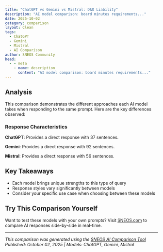 ```yaml
---
title: "ChatGPT vs Gemini vs Mistral: D&O Liability"
description: "AI model comparison: board minutes requirements..."
date: 2025-10-02
category: comparison
layout: Clean
tags:
  - ChatGPT
  - Gemini
  - Mistral
  - AI Comparison
author: SNEOS Community
head:
  - - meta
    - name: description
      content: "AI model comparison: board minutes requirements..."
---
```


<ChatComparison
  title="ChatGPT vs Gemini vs Mistral: D&amp;O Liability"
  prompt="board minutes requirements"
  :responses='{
    "ChatGPT": "Board minutes are the official written record of the discussions, decisions, and actions taken during a board meeting. They are important for legal, regulatory, and organizational purposes. While specific requirements can vary depending on jurisdiction, organization type, and governing laws or bylaws, the following are common essential elements and best practices for board minutes:\n\n### Key Requirements for Board Minutes:\n\n1. **Date, Time, and Location:**\n   - Clearly state when and where the meeting took place.\n\n2. **Attendance:**\n   - List all board members present, absent, and any guests or staff attendees.\n\n3. **Call to Order:**\n   - Record the time the meeting was called to order and by whom.\n\n4. **Approval of Previous Minutes:**\n   - Note that the minutes of the previous meeting were reviewed and approved or amended.\n\n5. **Reports:**\n   - Summarize reports given by officers, committees, or staff (e.g., financial report).\n\n6. **Discussions and Decisions:**\n   - Provide concise but clear summaries of discussions.\n   - Record motions made, including:\n     - The name of the person making the motion.\n     - The name of the person seconding the motion.\n     - The exact wording of the motion.\n     - The outcome of the vote (approved, rejected, tabled), including any dissenting votes if applicable.\n\n7. **Action Items:**\n   - Note any assignments or tasks delegated, with responsible parties and deadlines.\n\n8. **Adjournment:**\n   - Record the time the meeting was adjourned.\n\n9. **Signature:**\n   - The minutes should be signed and dated by the person who prepared them (often the secretary) and, depending on the organization, approved by the board chair or the full board.\n\n### Additional Best Practices:\n\n- Use clear, professional, and neutral language.\n- Avoid including personal opinions or unnecessary details.\n- Keep the record factual and objective.\n- Include referenced documents or reports as attachments or exhibits.\n- Follow any specific statutory or regulatory requirements relevant to your organization\u2019s type (e.g., nonprofits, corporations, government entities).\n\n### Legal and Compliance Considerations:\n\n- Some jurisdictions require minutes to be retained for a certain number of years.\n- Minutes may need to be made available to members or shareholders.\n- Accurate minutes can be important evidence in legal disputes or audits.\n\n---\n\nIf you need guidance tailored to a specific type of organization or jurisdiction, please specify!",
    "Gemini": "Board minutes are a critical record of a company or organization\u0027s governance and decision-making processes. While specific requirements can vary based on jurisdiction (state laws for corporations, regulations for non-profits), industry, and the organization\u0027s own bylaws, here\u0027s a comprehensive overview of the generally accepted requirements and best practices for board meeting minutes:\n\n**I. Required Elements (Core Information)**\n\n*   **Basic Information:**\n    *   **Name of the Organization:**  The full legal name of the company or organization.\n    *   **Date and Time of Meeting:**  Clearly state when the meeting was held (day, month, year, and start time).  Also, note the time the meeting adjourned.\n    *   **Location of Meeting:**  Where the meeting took place (physical address or virtual platform).\n    *   **Type of Meeting:** Indicate whether it\u0027s a regular meeting, special meeting, annual meeting, etc.\n*   **Attendance:**\n    *   **List of Attendees:** Names of all board members present (in person or virtually).\n    *   **List of Absentees:** Names of board members who were absent.\n    *   **Names of Others Present:**  Names and titles of any non-board members who attended (e.g., CEO, CFO, legal counsel, guest speakers).  Note their purpose for being there.\n*   **Approval of Prior Minutes:**\n    *   **Statement of Approval:** A statement that the minutes of the previous meeting were reviewed and approved.  This includes the date of the prior meeting.\n    *   **Any Corrections or Amendments:**  Record any changes or corrections made to the previous meeting\u0027s minutes before approval.  Note who proposed the changes and the outcome of any votes on those changes.\n*   **Agenda Items and Discussions:**\n    *   **Summary of Each Agenda Item:**  A concise but informative summary of each topic discussed.  Don\u0027t simply list the agenda item title; provide context.\n    *   **Key Points Raised:**  Highlight the main points and arguments made by directors during the discussions.  Note who made key points, especially if the discussion led to a decision.\n    *   **Motions:**  Record all motions made, including:\n        *   The exact wording of the motion.\n        *   The name of the person who made the motion.\n        *   The name of the person who seconded the motion.\n    *   **Voting Record:**\n        *   For each motion, clearly state the outcome of the vote.\n        *   Record the number of votes \u0022for,\u0022 \u0022against,\u0022 and \u0022abstaining.\u0022\n        *   If a roll-call vote is taken (each director\u0027s vote recorded individually), document each director\u0027s vote.\n        *   Note any recusals (directors who abstained due to a conflict of interest).\n*   **Resolutions:**\n    *   **Full Text of Resolutions:** The complete and official text of every resolution passed by the board.  This is crucial for legal and compliance purposes.\n    *   **Resolution Number:** Assign a unique identifier to each resolution for easy tracking.\n*   **Action Items:**\n    *   **List of Action Items:**  Clearly list any actions that the board assigned to specific individuals or committees.\n    *   **Responsible Parties:** Identify who is responsible for each action item.\n    *   **Deadlines:**  Specify any deadlines for completing the action items.\n*   **Adjournment:**\n    *   **Time of Adjournment:** Note the time the meeting officially ended.\n*   **Signatures:**\n    *   **Secretary\u0027s Signature:**  The corporate secretary (or designated person) should sign and date the minutes to certify their accuracy.  Some jurisdictions require the signature of the board chair as well.\n*   **Attachments (as applicable):**\n    *   Include copies of any reports, presentations, or other documents that were presented to the board and referenced in the minutes.  These documents become part of the official record.\n\n**II. Best Practices (Enhance Clarity and Accuracy)**\n\n*   **Objectivity:**  Minutes should be objective and factual.  Avoid personal opinions or subjective interpretations.\n*   **Accuracy:**  Ensure that all information is accurate and complete.  Double-check names, dates, figures, and wording of resolutions.\n*   **Clarity and Conciseness:**  Write in clear, concise language.  Avoid jargon or overly technical terms that may not be understood by all readers.\n*   **Timeliness:**  Prepare and distribute minutes as soon as possible after the meeting (ideally within a week or two).  This allows directors to review and provide feedback while the meeting is still fresh in their minds.\n*   **Distribution:**  Distribute the draft minutes to all board members for review and comment.\n*   **Storage and Security:**  Maintain minutes in a secure location (physical and/or electronic) that is easily accessible to authorized personnel.  Follow proper record retention policies.  Consider using a secure board portal.\n*   **Confidentiality:**  Minutes often contain sensitive information.  Handle them with appropriate care and restrict access to authorized individuals.\n*   **Consistent Format:**  Use a consistent format for all meeting minutes to improve readability and ease of reference.\n*   **Use of Action Verbs:**  Use action verbs to describe what the board did (e.g., \u0022approved,\u0022 \u0022rejected,\u0022 \u0022tabled,\u0022 \u0022authorized\u0022).\n*   **Avoid Excessive Detail:** Minutes are summaries, not verbatim transcripts. Don\u0027t include every word spoken; focus on the key points, discussions, and decisions.\n*   **Document Conflicts of Interest:** Explicitly note if a board member disclosed a conflict of interest and recused themselves from a vote.\n*    **Record Remote Participation:** If board members attended remotely, note the method of participation (e.g., video conference, phone).\n\n**III. Legal and Regulatory Considerations**\n\n*   **State Corporate Law:**  State laws governing corporations often specify certain requirements for board minutes.  Consult your state\u0027s corporate code for specific mandates.\n*   **Nonprofit Regulations:**  Nonprofit organizations are subject to state and federal regulations that may affect board minute requirements.\n*   **Industry-Specific Regulations:**  Some industries (e.g., banking, healthcare) have specific regulatory requirements for board minutes.\n*   **Bylaws and Governing Documents:**  Your organization\u0027s bylaws or other governing documents may contain specific provisions regarding board minutes.  These take precedence over general guidelines.\n*   **Sarbanes-Oxley Act (SOX):**  While primarily aimed at publicly traded companies, SOX emphasizes the importance of accurate and reliable financial records, which can impact board minute practices related to financial matters.\n*   **Litigation:** Board minutes are often used as evidence in legal proceedings.  Well-prepared and accurate minutes can be invaluable in defending the organization.\n\n**IV.  Common Mistakes to Avoid**\n\n*   **Failing to Take Minutes:**  This is a serious oversight that can have significant legal and governance implications.\n*   **Taking Incomplete or Inaccurate Minutes:**  This can create confusion and undermine the integrity of the board\u0027s decisions.\n*   **Including Personal Opinions or Biased Language:**  Minutes should be objective and factual.\n*   **Delaying the Preparation and Distribution of Minutes:**  This can make it difficult for directors to remember the details of the meeting and provide timely feedback.\n*   **Failing to Store Minutes Securely:**  This can expose the organization to legal and reputational risks.\n*   **Treating Minutes as a Mere Formality:**  Minutes are an important record of the board\u0027s actions and should be treated with care and attention.\n*   **Not following up on Action Items:** Minutes should be used to track action items.\n\n**V.  Tools and Resources**\n\n*   **Board Management Software:**  Many software platforms offer features for creating, distributing, and storing board minutes securely.\n*   **Minute Templates:**  Templates can help ensure that all required elements are included.\n*   **Legal Counsel:**  Consult with an attorney to ensure that your board minute practices comply with all applicable laws and regulations.\n*   **Professional Minute Takers:**  Some organizations hire professional minute takers to ensure accuracy and objectivity.\n\n**In summary,** board minutes are a crucial element of corporate governance and legal compliance. By following these guidelines and best practices, organizations can ensure that their minutes are accurate, complete, and reliable, providing a valuable record of the board\u0027s actions and decisions. Always consult with legal counsel to ensure compliance with specific legal and regulatory requirements.\n",
    "Mistral": "Board minutes are a formal record of the proceedings of a board meeting. They serve as a legal document and a historical record of the decisions made and actions taken by the board. Here are some key requirements and best practices for board minutes:\n\n### 1. **Title and Date**\n   - **Title:** Clearly state the name of the organization and the type of meeting (e.g., Board of Directors Meeting).\n   - **Date:** Include the date and time of the meeting.\n\n### 2. **Attendance**\n   - **Present:** List all board members and other attendees present.\n   - **Absent:** Note any board members who were absent.\n   - **Guests:** Mention any guests or observers.\n\n### 3. **Call to Order**\n   - **Time:** Record the time the meeting was called to order.\n   - **Chairperson:** Note who called the meeting to order.\n\n### 4. **Approval of Previous Minutes**\n   - **Motion:** Record the motion to approve the minutes of the previous meeting.\n   - **Vote:** Note the outcome of the vote (e.g., approved, amended, etc.).\n\n### 5. **Reports**\n   - **Executive Director/CEO Report:** Include any reports from key personnel.\n   - **Committee Reports:** Summarize reports from various committees.\n   - **Financial Reports:** Provide an overview of the financial status.\n\n### 6. **Old Business**\n   - **Unfinished Business:** Discuss any items carried over from previous meetings.\n   - **Actions Taken:** Record any decisions or actions taken on these items.\n\n### 7. **New Business**\n   - **Agenda Items:** List and discuss new items on the agenda.\n   - **Actions Taken:** Record any decisions or actions taken on these items.\n\n### 8. **Motions and Votes**\n   - **Motions:** Clearly state each motion made.\n   - **Seconded:** Note who seconded the motion.\n   - **Vote:** Record the outcome of the vote (e.g., passed, failed, etc.).\n\n### 9. **Adjournment**\n   - **Time:** Record the time the meeting was adjourned.\n   - **Next Meeting:** Note the date and time of the next meeting, if known.\n\n### 10. **Signatures**\n   - **Secretary:** The minutes should be signed by the secretary or the person responsible for recording the minutes.\n   - **Chairperson:** Optionally, the chairperson may also sign the minutes.\n\n### 11. **Distribution**\n   - **Copies:** Ensure that copies of the minutes are distributed to all board members and any other relevant parties.\n   - **Storage:** Maintain a secure and accessible record of the minutes for future reference.\n\n### 12. **Legal Compliance**\n   - **Regulations:** Ensure that the minutes comply with any legal or regulatory requirements specific to your organization or jurisdiction.\n   - **Confidentiality:** Handle sensitive information appropriately, ensuring confidentiality where necessary.\n\n### 13. **Clarity and Accuracy**\n   - **Concise:** Keep the minutes concise and to the point.\n   - **Accurate:** Ensure that the minutes accurately reflect the discussions and decisions made during the meeting.\n\n### 14. **Review and Approval**\n   - **Review:** Allow board members to review the minutes before the next meeting.\n   - **Approval:** Ensure that the minutes are formally approved at the next meeting.\n\nBy following these guidelines, you can ensure that your board minutes are comprehensive, accurate, and legally compliant."
  }'
  published-date="01:36"
/>

## Analysis

This comparison demonstrates the different approaches each AI model takes when responding to the same prompt. Here are the key differences observed:

### Response Characteristics

**ChatGPT**: Provides a direct response with 37 sentences. 

**Gemini**: Provides a direct response with 92 sentences. 

**Mistral**: Provides a direct response with 56 sentences. 

## Key Takeaways

- Each model brings unique strengths to this type of query
- Response styles vary significantly between models
- Consider your specific use case when choosing between these models

## Try This Comparison Yourself

Want to test these models with your own prompts? Visit [SNEOS.com](https://sneos.com) to compare AI responses side-by-side in real-time.

---

*This comparison was generated using the [SNEOS AI Comparison Tool](https://sneos.com)*
*Published: October 02, 2025 | Models: ChatGPT, Gemini, Mistral*

